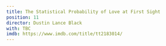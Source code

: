 ```yaml
---
title: The Statistical Probability of Love at First Sight
position: 11
director: Dustin Lance Black
with: TBC
imdb: https://www.imdb.com/title/tt2183014/
---
```


